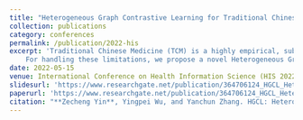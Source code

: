 ```yaml
---
title: "Heterogeneous Graph Contrastive Learning for Traditional Chinese Medicine Prescription Generation"
collection: publications
category: conferences
permalink: /publication/2022-his
excerpt: 'Traditional Chinese Medicine (TCM) is a highly empirical, subjective and practical discipline. Generating an appropriate prescription has been one of the most crucial components in building intelligent diagnosis systems that provide clinical decision support to physicians. While various machine learning models for prescription generation have been created, they suffer from specific limitations (e.g., data complexity and semantic ambiguity, lack of syndrome differentiation thinking, etc.). 
    For handling these limitations, we propose a novel Heterogeneous Graph Contrastive Learning (HGCL) based model to conduct prescription generation with the idea of syndrome differentiation and treatment. Specifically, we first model the TCM clinical prescriptions as a Heterogeneous Information Network (THIN), and then explore node- and semantic-level contrastive learning on THIN, so as to enhance the quality of node representations for several downstream tasks such as node classification, prescription generation, etc. We conduct extensive experiments on three real TCM clinical datasets, demonstrating  significant improvement over state-of-the-art methods, even though some of which are fully unsupervised.'
date: 2022-05-15
venue: International Conference on Health Information Science (HIS 2022)
slidesurl: 'https://www.researchgate.net/publication/364706124_HGCL_Heterogeneous_Graph_Contrastive_Learning_for_Traditional_Chinese_Medicine_Prescription_Generation'
paperurl: 'https://www.researchgate.net/publication/364706124_HGCL_Heterogeneous_Graph_Contrastive_Learning_for_Traditional_Chinese_Medicine_Prescription_Generation'
citation: "**Zecheng Yin**, Yingpei Wu, and Yanchun Zhang. HGCL: Heterogeneous Graph Contrastive Learning for Traditional Chinese Medicine Prescription Generation, HIS'22"
---
```



